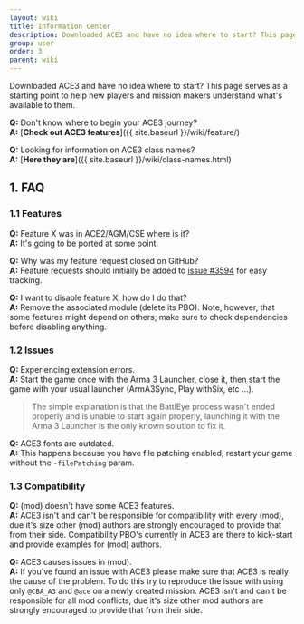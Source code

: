 ```yaml
---
layout: wiki
title: Information Center
description: Downloaded ACE3 and have no idea where to start? This page serves as a document to help new players get started with things or get an answer to some of your questions.
group: user
order: 3
parent: wiki
---
```


Downloaded ACE3 and have no idea where to start? This page serves as a starting point to help new players and mission makers understand what's available to them.

**Q:** Don't know where to begin your ACE3 journey?  
**A:** [**Check out ACE3 features**]({{ site.baseurl }}/wiki/feature/)

**Q:** Looking for information on ACE3 class names?  
**A:** [**Here they are**]({{ site.baseurl }}/wiki/class-names.html)

## 1. FAQ

### 1.1 Features

**Q:** Feature X was in ACE2/AGM/CSE where is it?  
**A:** It's going to be ported at some point.

**Q:** Why was my feature request closed on GitHub?  
**A:** Feature requests should initially be added to [issue #3594](https://github.com/acemod/ACE3/issues/3594/) for easy tracking.

**Q:** I want to disable feature X, how do I do that?  
**A:** Remove the associated module (delete its PBO). Note, however, that some features might depend on others; make sure to check dependencies before disabling anything.

### 1.2 Issues

**Q:** Experiencing extension errors.  
**A:** Start the game once with the Arma 3 Launcher, close it, then start the game with your usual launcher (ArmA3Sync, Play withSix, etc &hellip;).  

>The simple explanation is that the BattlEye process wasn't ended properly and is unable to start again properly, launching it with the Arma 3 Launcher is the only known solution to fix it.

**Q:** ACE3 fonts are outdated.  
**A:** This happens because you have file patching enabled, restart your game without the `-filePatching` param.

### 1.3 Compatibility

**Q:** (mod) doesn't have some ACE3 features.  
**A:** ACE3 isn't and can't be responsible for compatibility with every (mod), due it's size other (mod) authors are strongly encouraged to provide that from their side. Compatibility PBO's currently in ACE3 are there to kick-start and provide examples for (mod) authors.

**Q:** ACE3 causes issues in (mod).  
**A:** If you've found an issue with ACE3 please make sure that ACE3 is really the cause of the problem. To do this try to reproduce the issue with using only `@CBA_A3` and `@ace` on a newly created mission. ACE3 isn't and can't be responsible for all mod conflicts, due it's size other mod authors are strongly encouraged to provide that from their side.
